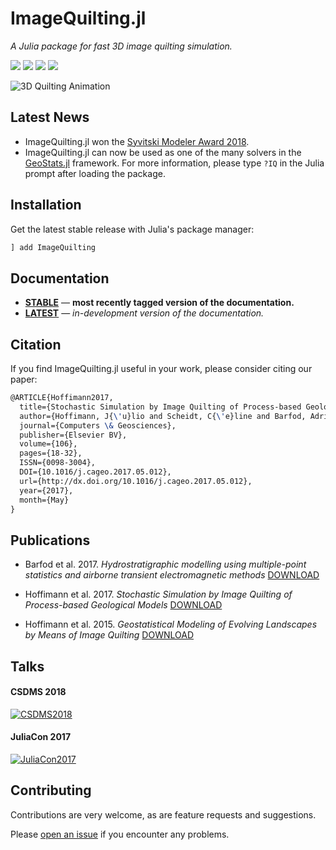 ImageQuilting.jl
================

*A Julia package for fast 3D image quilting simulation.*

[![][build-img]][build-url] [![][codecov-img]][codecov-url] [![][docs-stable-img]][docs-stable-url] [![][docs-latest-img]][docs-latest-url]

![3D Quilting Animation](docs/src/images/quilting.gif)

## Latest News
- ImageQuilting.jl won the [Syvitski Modeler Award 2018](https://csdms.colorado.edu/wiki/Student_Modeler_Award_2018).
- ImageQuilting.jl can now be used as one of the many solvers in the
[GeoStats.jl](https://github.com/JuliaEarth/GeoStats.jl) framework.
For more information, please type `?IQ` in the Julia prompt after
loading the package.

Installation
------------

Get the latest stable release with Julia's package manager:

```julia
] add ImageQuilting
```

Documentation
-------------

- [**STABLE**][docs-stable-url] &mdash; **most recently tagged version of the documentation.**
- [**LATEST**][docs-latest-url] &mdash; *in-development version of the documentation.*

Citation
--------

If you find ImageQuilting.jl useful in your work, please consider citing our paper:

```latex
@ARTICLE{Hoffimann2017,
  title={Stochastic Simulation by Image Quilting of Process-based Geological Models},
  author={Hoffimann, J{\'u}lio and Scheidt, C{\'e}line and Barfod, Adrian and Caers, Jef},
  journal={Computers \& Geosciences},
  publisher={Elsevier BV},
  volume={106},
  pages={18-32},
  ISSN={0098-3004},
  DOI={10.1016/j.cageo.2017.05.012},
  url={http://dx.doi.org/10.1016/j.cageo.2017.05.012},
  year={2017},
  month={May}
}
```

Publications
------------

- Barfod et al. 2017. *Hydrostratigraphic modelling using multiple-point statistics and airborne transient electromagnetic methods* [DOWNLOAD](https://www.researchgate.net/publication/319235285_Hydrostratigraphic_modelling_using_multiple-point_statistics_and_airborne_transient_electromagnetic_methods)

- Hoffimann et al. 2017. *Stochastic Simulation by Image Quilting of Process-based Geological Models*
[DOWNLOAD](https://www.researchgate.net/publication/317151543_Stochastic_Simulation_by_Image_Quilting_of_Process-based_Geological_Models)

- Hoffimann et al. 2015. *Geostatistical Modeling of Evolving Landscapes by Means of Image Quilting*
[DOWNLOAD](https://www.researchgate.net/publication/295902985_Geostatistical_Modeling_of_Evolving_Landscapes_by_Means_of_Image_Quilting)

Talks
-----

#### CSDMS 2018
[![CSDMS2018](https://img.youtube.com/vi/Y5KhQCapuPw/0.jpg)](https://www.youtube.com/watch?v=Y5KhQCapuPw)

#### JuliaCon 2017
[![JuliaCon2017](https://img.youtube.com/vi/YJs7jl_Y9yM/0.jpg)](https://www.youtube.com/watch?v=YJs7jl_Y9yM)

Contributing
------------

Contributions are very welcome, as are feature requests and suggestions.

Please [open an issue](https://github.com/JuliaEarth/ImageQuilting.jl/issues) if you encounter any problems.

[build-img]: https://img.shields.io/github/actions/workflow/status/JuliaEarth/ImageQuilting.jl/CI.yml?branch=master&style=flat-square
[build-url]: https://github.com/JuliaEarth/ImageQuilting.jl/actions

[codecov-img]: https://img.shields.io/codecov/c/github/JuliaEarth/ImageQuilting.jl
[codecov-url]: https://codecov.io/gh/JuliaEarth/ImageQuilting.jl

[docs-stable-img]: https://img.shields.io/badge/docs-stable-blue.svg
[docs-stable-url]: https://JuliaEarth.github.io/ImageQuilting.jl/stable

[docs-latest-img]: https://img.shields.io/badge/docs-latest-blue.svg
[docs-latest-url]: https://JuliaEarth.github.io/ImageQuilting.jl/dev
